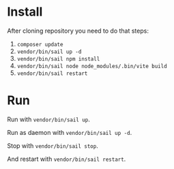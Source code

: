 # Install

After cloning repository you need to do that steps:

1. `composer update`
2. `vendor/bin/sail up -d`
3. `vendor/bin/sail npm install`
4. `vendor/bin/sail node node_modules/.bin/vite build`
5. `vendor/bin/sail restart`

# Run

Run with `vendor/bin/sail up`.

Run as daemon with `vendor/bin/sail up -d`.

Stop with `vendor/bin/sail stop`.

And restart with `vendor/bin/sail restart`.
